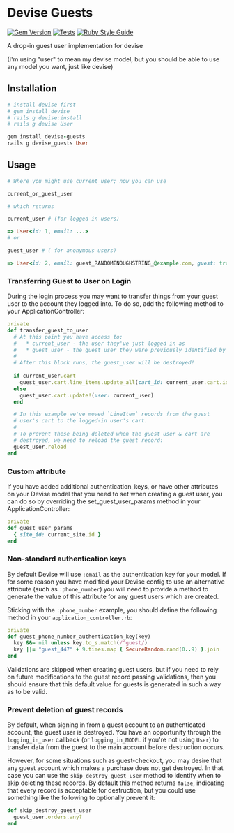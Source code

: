 # Devise Guests
[![Gem Version](https://badge.fury.io/rb/devise-guests.svg)](https://badge.fury.io/rb/devise-guests)
[![Tests](https://github.com/cbeer/devise-guests/actions/workflows/tests.yml/badge.svg)](https://github.com/cbeer/devise-guests/actions/workflows/tests.yml)
[![Ruby Style Guide](https://img.shields.io/badge/code_style-standard-brightgreen.svg)](https://github.com/testdouble/standard)

A drop-in guest user implementation for devise

(I'm using "user" to mean my devise model, but you should be able to use any model you want, just like devise)

## Installation

```ruby
# install devise first
# gem install devise
# rails g devise:install
# rails g devise User

gem install devise-guests
rails g devise_guests User
```

## Usage

```ruby
# Where you might use current_user; now you can use

current_or_guest_user

# which returns

current_user # (for logged in users)

=> User<id: 1, email: ...>
# or 

guest_user # ( for anonymous users)

=> User<id: 2, email: guest_RANDOMENOUGHSTRING_@example.com, guest: true>

```

### Transferring Guest to User on Login

During the login process you may want to transfer things from your guest user to the account they logged into.
To do so, add the following method to your ApplicationController:

```ruby
private
def transfer_guest_to_user
  # At this point you have access to:
  #   * current_user - the user they've just logged in as
  #   * guest_user - the guest user they were previously identified by
  # 
  # After this block runs, the guest_user will be destroyed!
  
  if current_user.cart
    guest_user.cart.line_items.update_all(cart_id: current_user.cart.id)
  else
    guest_user.cart.update!(user: current_user)
  end

  # In this example we've moved `LineItem` records from the guest
  # user's cart to the logged-in user's cart.
  #
  # To prevent these being deleted when the guest user & cart are
  # destroyed, we need to reload the guest record:
  guest_user.reload
end
```

### Custom attribute

If you have added additional authentication_keys, or have other attributes on your Devise model that you need to set
when creating a guest user, you can do so by overriding the set_guest_user_params method in your ApplicationController:

```ruby
private
def guest_user_params
  { site_id: current_site.id }
end
```

### Non-standard authentication keys

By default Devise will use `:email` as the authentication key for your model. If for some reason you have modified your
Devise config to use an alternative attribute (such as `:phone_number`) you will need to provide a method to generate
the value of this attribute for any guest users which are created.

Sticking with the `:phone_number` example, you should define the following method in your `application_controller.rb`:

```ruby
private
def guest_phone_number_authentication_key(key)
  key &&= nil unless key.to_s.match(/^guest/)
  key ||= "guest_447" + 9.times.map { SecureRandom.rand(0..9) }.join
end
```

Validations are skipped when creating guest users, but if you need to rely on future modifications to the guest record
passing validations, then you should ensure that this default value for guests is generated in such a way as to be
valid.

### Prevent deletion of guest records

By default, when signing in from a guest account to an authenticated account, the guest user is destroyed. You have an
opportunity through the `logging_in_user` callback (or `logging_in_MODEL` if you're not using `User`) to transfer data
from the guest to the main account before destruction occurs.

However, for some situations such as guest-checkout, you may desire that any guest account which makes a purchase does
not get destroyed. In that case you can use the `skip_destroy_guest_user` method to identify when to skip deleting these
records. By default this method returns `false`, indicating that every record is acceptable for destruction, but you
could use something like the following to optionally prevent it:

```ruby
def skip_destroy_guest_user
  guest_user.orders.any?
end
```
